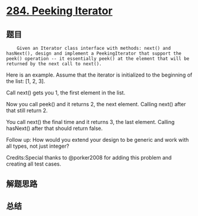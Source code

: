 # [284. Peeking Iterator](https://leetcode.com/problems/peeking-iterator/)

## 题目

        Given an Iterator class interface with methods: next() and hasNext(), design and implement a PeekingIterator that support the peek() operation -- it essentially peek() at the element that will be returned by the next call to next().


Here is an example. Assume that the iterator is initialized to the beginning of the list: [1, 2, 3].

Call next() gets you 1, the first element in the list.

Now you call peek() and it returns 2, the next element. Calling next() after that still return 2.

You call next() the final time and it returns 3, the last element. Calling hasNext() after that should return false.


Follow up: How would you extend your design to be generic and work with all types, not just integer?

Credits:Special thanks to @porker2008 for adding this problem and creating all test cases.
      

## 解题思路


## 总结


